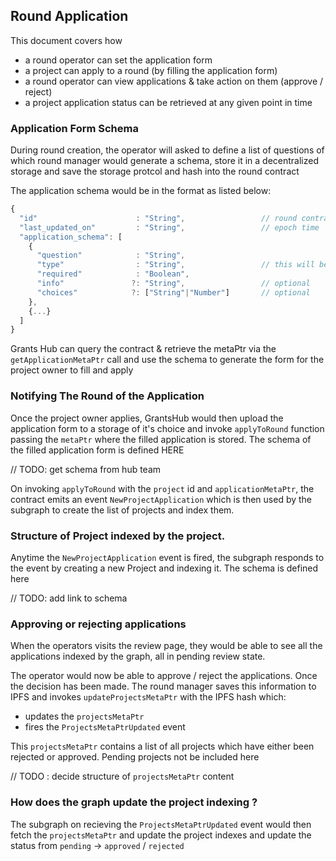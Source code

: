 ## Round Application

This document covers how
- a round operator can set the application form
- a project can apply to a round (by filling the application form)
- a round operator can view applications & take action on them (approve / reject)
- a project application status can be retrieved at any given point in time

### Application Form Schema

During round creation, the operator will asked to define a list of questions of which round manager would generate a schema, store it in a decentralized storage and save the storage protcol and hash into the round contract

The application schema would be in the format as listed below:

```javascript
{
  "id"                      : "String",                 // round contract address
  "last_updated_on"         : "String",                 // epoch time
  "application_schema": [
    {
      "question"            : "String",
      "type"                : "String",                 // this will be a limited set [TEXT, TEXTAREA, RADIO, MULTIPLE]
      "required"            : "Boolean",
      "info"               ?: "String",                 // optional
      "choices"            ?: ["String"|"Number"]       // optional
    },
    {...}
  ]
}
```


Grants Hub can query the contract & retrieve the metaPtr via the `getApplicationMetaPtr` call and use the schema to generate the form for the project owner to fill and apply


### Notifying The Round of the Application

Once the project owner applies, GrantsHub would then upload the application form to a storage of it's choice and invoke `applyToRound` function passing the `metaPtr` where the filled application is stored.
The schema of the filled application form is defined HERE

// TODO: get schema from hub team

On invoking `applyToRound` with the `project` id and `applicationMetaPtr`, the contract emits an event `NewProjectApplication` which is then used by the subgraph to create the list of projects and index them.


### Structure of Project indexed by the project.

Anytime the `NewProjectApplication` event is fired, the subgraph responds to the event by creating a new Project and indexing it. The schema is defined here

// TODO: add link to schema


### Approving or rejecting applications

When the operators visits the review page, they would be able to see all the applications indexed by the graph, all in pending review state.

The operator would now be able to approve / reject the applications. Once the decision has been made.
The round manager saves this information to IPFS and invokes `updateProjectsMetaPtr` with the IPFS hash
which:
- updates the `projectsMetaPtr`
- fires the `ProjectsMetaPtrUpdated` event

This `projectsMetaPtr` contains a list of all projects which have either been rejected or approved.
Pending projects not be included here

// TODO : decide structure of `projectsMetaPtr` content

### How does the graph update the project indexing ?

The subgraph on recieving the `ProjectsMetaPtrUpdated` event would then fetch the `projectsMetaPtr` and update the project indexes and update the status from `pending` -> `approved` / `rejected`
